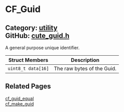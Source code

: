 # CF_Guid

Category: [utility](https://github.com/RandyGaul/cute_framework/blob/master/docs/api_reference?id=utility)  
GitHub: [cute_guid.h](https://github.com/RandyGaul/cute_framework/blob/master/include/cute_guid.h)  
---

A general purpose unique identifier.

Struct Members | Description
--- | ---
`uint8_t data[16]` | The raw bytes of the Guid.

## Related Pages

[cf_guid_equal](https://github.com/RandyGaul/cute_framework/blob/master/docs/utility/cf_guid_equal.md)  
[cf_make_guid](https://github.com/RandyGaul/cute_framework/blob/master/docs/utility/cf_make_guid.md)  
